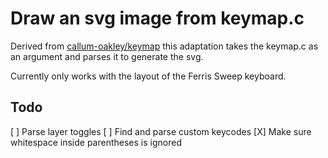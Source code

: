# Draw an svg image from keymap.c
Derived from [callum-oakley/keymap](https://github.com/callum-oakley/keymap) this adaptation takes the keymap.c as an argument and parses it to generate the svg.

Currently only works with the layout of the Ferris Sweep keyboard.

## Todo
[ ] Parse layer toggles
[ ] Find and parse custom keycodes
[X] Make sure whitespace inside parentheses is ignored